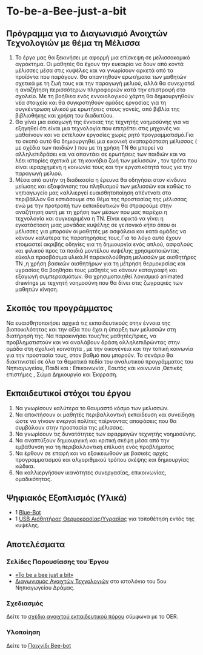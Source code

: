 # To-be-a-Bee-just-a-bit
Πρόγραμμα για το Διαγωνισμό Ανοιχτών Τεχνολογιών με θέμα τη Μέλισσα
-----
1. Το έργο μας θα ξεκινήσει με αφορμή μια επίσκεψη σε μελισσοκομικό αγρόκτημα. Οι μαθητές θα έχουν την ευκαιρία να δουν από κοντά μέλισσες μέσα στις κυψέλες και να γνωρίσουν αρκετά από τα προϊόντα που παράγουν. Θα απαντηθούν ερωτήματα των μαθητών σχετικά με τη ζωή τους και την παραγωγή μελιού, αλλά θα συνεχιστεί η αναζήτηση περισσότερων πληροφοριών κατά την επιστροφή στο σχολείο. Με τη βοήθιεα ενός εννοιολογικού χάρτη θα δημιουργηθούν νέα στοιχεία και θα συγκροτηθούν ομάδες εργασίας για τη συγκέντρωση υλικού με ερωτήσεις στους γονείς, από βιβλία της βιβλιοθήκης και χρήση του διαδικτύου. 
2. Θα γίνει μια εισαγωγή της έννοιας της τεχνητής νοημοσύνης για να εξηγηθεί ότι είναι μια τεχνολογία που επιτρέπει στις μηχανές να μαθαίνουν και να εκτελούν εργασίες χωρίς ρητό προγραμματισμό.Για το σκοπό αυτό θα δημιουργηθεί μια εικονική αναπαράσταση μέλισσας ( με σχέδια των παιδιών ) που με τη χρήση ΤΝ θα μπορεί να αλληλεπιδράσει και να απαντάει σε ερωτήσεις των παιδιών και να λέει ιστορίες σχετικά με τη κοινόβια ζωή των μελισσών , τον τρόπο που είναι ιεραρχημένη η κοινωνία τους και την εργατικότητά τους για την παραγωγή μελιού. 
3. Μέσα από αυτήν τη διαδικασία η έρευνα θα οδηγήσει στον κίνδυνο μείωσης και εξαφάνισης του πληθυσμού των μελισσών και καθώς το νηπιαγωγείο μας καλλιεργεί ευαισθητοποίηση απέντνατι στο περιβάλλον θα εστιάσουμε στο θέμα της προστασίας της μέλισσας ενώ με την προτροπή των εκπαιδευτικών θα στραφούμε στην αναζήτηση αυτή με τη χρήση των μέσων που μας παρέχει η τεχνολογία και συγκεκριμένα η ΤΝ. Είναι εφικτό να γίνει η εγκατάσταση μιας μονάδας κυψέλης σε γειτονικό κήπο όπου οι μέλισσες για μπορούν οι μαθητές με ασφάλεια και κατά ομάδες να κάνουν καλύτερα τις παρατηρήσεις τους.Για το λόγο αυτό έχουν ετοιμαστεί ακριβής οδηγίες για τη δημιουργία ενός απλού, ασφαλούς και φιλικού προς τα παιδιά μοντέλου κυψέλης χρησιμοποιώντας εύκολα προσβάσιμα υλικά.Η παρακολούθηση μελισσών με αισθητήρες ΤΝ ,η χρήση βασικών αισθητήρων για τη μέτρηση θερμοκρσίας και υγρασίας θα βοηθήσει τους μαθητές να κάνουν καταγραφή και εξαγωγή συμπερασμάτων. Θα χρησιμοποιηθεί λογισμικό animated drawings με τεχνητή νοημοσύνη που θα δίνει στις ζωγραφιές των μαθητών κίνηση.

Σκοπός του προγράμματος
-------
Να ευαισθητοποιήσει αρχικά τις εκπαιδευτικούς στην έννοια της βιοποικιλότητας και την αξία που έχει η ύπαρξη των μελισσών στη διατήρησή της. Να παρακινήσει τους/τις μαθητές/τριες, να προβληματιστούν και να αναλάβουν δράση αλληλεπιδρώντας στην ομάδα στη σχολική κοινότητα , με την οικογένεια και την τοπική κοινωνία για την προστασία τους, στον βαθμό που μπορούν. Το σενάριο θα διακτινιστεί σε όλα τα θεματικά πεδία του αναλυτικού προγράμματος του Νηπιαγωγείου, Παιδί και : Επικοινωνία , Εαυτός και κοινωνία ,Θετικές επιστήμες , Σώμα Δημιουργία και Έκφραση. 

Εκπαιδευτικοί στόχοι του έργου
-------------------------------

1. Να γνωρίσουν καλύτερα το θαυμαστό κόσμο των μελισσών. 
2. Να αποκτήσουν οι μαθητές περιβαλλοντική εκπαίδευση και συνείδηση ώστε να γίνουν ενεργοί πολίτες παίρνοντας αποφάσεις που θα συμβάλουν στην προστασία της μέλισσας. 
3. Να γνωρίσουν τις δυνατότητες των εφαρμογών τεχνητής νοημοσύνης. 
4. Να αναπτύξουν δημιουργική και κριτική σκέψη μέσα από την εμβάθυνση για τη περιβαλλοντική επίλυση ενός προβλήματος 
5. Να έρθουν σε επαφή και να εξοικειωθούν με βασικές αρχές προγραμματισμού και αλγοριθμικού τρόπου σκέψης και δημιουργίας κώδικα.
6. Να καλλιεργήσουν ικανότητες συνεργασίας, επικοινωνίας, ομαδικότητας.

## Ψηφιακός Εξοπλισμός (Υλικά)
- 1 [Blue-Bot](https://grobotronics.com/blue-bot.html)
- 1 [USB Αισθητήρας Θερμοκρασίας/Υγρασίας](https://www.nsmarket.gr/gr/index/products/thermometers?row=800) για τοποθέτηση εντός της κυψέλης.
 
## Αποτελέσματα

### Σελίδες Παρουσίασης του Έργου
- [«To be a bee just a bit»](https://openedtech.ellak.gr/robotics2024/melenii-to-be-a-bee-just-a-bit)
- [Διαγωνισμός Ανοιχτών Τεχνολογιών](https://blogs.sch.gr/nip5dra/tag/diagonismos-anoichton-technologion/) στο ιστολόγιο του 5ου Νηπιαγωγείου Δράμας.

### Σχεδιασμός
Δείτε το [σχέδιο ανοιχτού εκπαιδευτικού πόρου](OER%20project.pdf) σύμφωνα με το OER.

### Υλοποίηση
Δείτε το [Παιχνίδι Bee-bot](Παιχνίδι%20Bee-bot/README.md)




